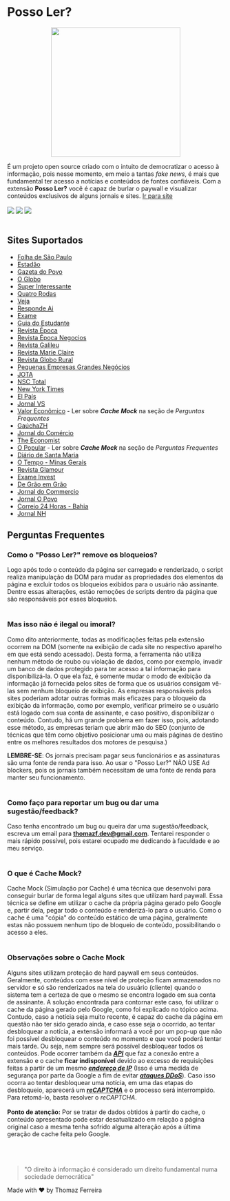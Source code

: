 
# Posso Ler?
<p align=center>
 <img src="https://possoler.tech/img/128.png" height="300"/>
</p>

É um projeto open source criado com o intuito de democratizar o acesso à informação, pois nesse momento, em meio a tantas _fake news_, é mais que fundamental ter acesso a notícias e conteúdos de fontes confiáveis. Com a extensão __Posso Ler?__ você é capaz de burlar o paywall e visualizar conteúdos exclusivos de alguns jornais e sites. [Ir para site](https://possoler.tech)
<br>
<br>
<img src="https://img.shields.io/badge/License-MIT-green.svg"/>
<img src="https://img.shields.io/badge/Versão atual-1.3.3-green.svg"/>
<img src="https://img.shields.io/badge/Data atualização-22/01/2022-blue.svg"/>
<br>
<br>
## Sites Suportados

* [Folha de São Paulo](https://www.folha.uol.com.br/)
* [Estadão](https://www.estadao.com.br/)
* [Gazeta do Povo](https://www.gazetadopovo.com.br/)
* [O Globo](https://oglobo.globo.com/)
* [Super Interessante](https://super.abril.com.br/)
* [Quatro Rodas](https://quatrorodas.abril.com.br/)
* [Veja](https://veja.abril.com.br/)
* [Responde Ai](https://www.respondeai.com.br/)
* [Exame](https://exame.com/)
* [Guia do Estudante](https://guiadoestudante.abril.com.br/)
* [Revista Época](https://epoca.globo.com/)
* [Revista Época Negocios](https://epocanegocios.globo.com/)
* [Revista Galileu](https://revistagalileu.globo.com/)
* [Revista Marie Claire](https://revistamarieclaire.globo.com/)
* [Revista Globo Rural](https://revistagloborural.globo.com/)
* [Pequenas Empresas Grandes Negócios](https://revistapegn.globo.com/)
* [JOTA](https://www.jota.info/)
* [NSC Total](https://www.nsctotal.com.br/home)
* [New York Times](https://www.nytimes.com/)
* [El País](http://elpais.com/)
* [Jornal VS](https://www.jornalvs.com.br/)
* [Valor Econômico](https://valor.globo.com/) - Ler sobre <i>**Cache Mock**</i> na seção de <i>Perguntas Frequentes</i>
* [GaúchaZH](https://gauchazh.clicrbs.com.br/)
* [Jornal do Comércio](https://www.jornaldocomercio.com/)
* [The Economist](https://www.economist.com/)
* [O Popular](https://www.opopular.com.br/) - Ler sobre <i>**Cache Mock**</i> na seção de <i>Perguntas Frequentes</i>
* [Diário de Santa Maria](https://diariosm.com.br/)
* [O Tempo - Minas Gerais](https://www.otempo.com.br/)
* [Revista Glamour](https://revistaglamour.globo.com/)
* [Exame Invest](https://invest.exame.com/)
* [De Grão em Grão](https://degraoemgrao.blogfolha.uol.com.br/)
* [Jornal do Commercio](https://jc.ne10.uol.com.br/)
* [Jornal O Povo](https://opovo.com.br/)
* [Correio 24 Horas - Bahia](http://correio24horas.com.br/)
* [Jornal NH](https://www.jornalnh.com.br/)

## Perguntas Frequentes

### Como o "Posso Ler?" remove os bloqueios?
Logo após todo o conteúdo da página ser carregado e renderizado, o script realiza manipulação da DOM para mudar as propriedades dos elementos da página e excluir todos os bloqueios exibidos para o usuário não assinante. Dentre essas alterações, estão remoções de scripts dentro da página que são responsáveis por esses bloqueios.
<br>
<br>
### Mas isso não é ilegal ou imoral?
Como dito anteriormente, todas as modificações feitas pela extensão ocorrem na DOM (somente na exibição de cada site no respectivo aparelho em que está sendo acessado). Desta forma, a ferramenta não utiliza nenhum método de roubo ou violação de dados, como por exemplo, invadir um banco de dados protegido para ter acesso a tal informação para disponibilizá-la. O que ela faz, é somente mudar o modo de exibição da informação já fornecida pelos sites de forma que os usuários consigam vê-las sem nenhum bloqueio de exibição.
As empresas responsáveis pelos sites poderiam adotar outras formas mais eficazes para o bloqueio da exibição da informação, como por exemplo, verificar primeiro se o usuário está logado com sua conta de assinante, e caso positivo, disponibilizar o conteúdo. Contudo, há um grande problema em fazer isso, pois, adotando esse método, as empresas teriam que abrir mão do SEO (conjunto de técnicas que têm como objetivo posicionar uma ou mais páginas de destino entre os melhores resultados dos motores de pesquisa.)

**LEMBRE-SE**: Os jornais precisam pagar seus funcionários e as assinaturas são uma fonte de renda para isso. Ao usar o "Posso Ler?" NÃO USE Ad blockers, pois os jornais também necessitam de uma fonte de renda para manter seu funcionamento.
<br>
<br>
### Como faço para reportar um bug ou dar uma sugestão/feedback?
Caso tenha encontrado um bug ou queira dar uma sugestão/feedback, escreva um email para **thomazf.dev@gmail.com**. Tentarei responder o mais rápido possível, pois estarei ocupado me dedicando à faculdade e ao meu serviço.
<br>
<br>
### O que é Cache Mock?
Cache Mock (Simulação por Cache) é uma técnica que desenvolvi para conseguir burlar de forma legal alguns sites que utilizam hard paywall. Essa técnica se define em utilizar o cache da própria página gerado pelo Google e, partir dela, pegar todo o conteúdo e renderizá-lo para o usuário. Como o cache é uma "cópia" do conteúdo estático de uma página, geralmente estas não possuem nenhum tipo de bloqueio de conteúdo, possibilitando o acesso a eles.
<br>
<br>
### Observações sobre o Cache Mock
Alguns sites utilizam proteção de hard paywall em seus conteúdos. Geralmente, conteúdos com esse nível de proteção ficam armazenados no servidor e só são renderizados na tela do usuário (cliente) quando o sistema tem a certeza de que o mesmo se encontra logado em sua conta de assinante. A solução encontrada para contornar este caso, foi utilizar o cache da página gerado pelo Google, como foi explicado no tópico acima. Contudo, caso a notícia seja muito recente, é capaz do cache da página em questão não ter sido gerado ainda, e caso esse seja o ocorrido, ao tentar desbloquear a notícia, a extensão informará a você por um pop-up que não foi possível desbloquear o conteúdo no momento e que você poderá tentar mais tarde. Ou seja, nem sempre será possível desbloquear todos os conteúdos. Pode ocorrer também da <strong><em><a target="_blank" href="https://vertigo.com.br/entenda-o-que-e-uma-api/">API</a></em></strong> que faz a conexão entre a extensão e o cache <strong>ficar indisponível</strong> devido ao excesso de requisições feitas a partir de um mesmo <strong><em><a target="_blank" href="https://www.kaspersky.com.br/resource-center/definitions/what-is-an-ip-address">endereço de IP</a></em></strong> (Isso é uma medida de segurança por parte da Google a fim de evitar <strong><em><a target="_blank" href="https://www.kaspersky.com.br/resource-center/threats/ddos-attacks">ataques DDoS</a></em></strong>). Caso isso ocorra ao tentar desbloquear uma notícia, em uma das etapas do desbloqueio, aparecerá um  <strong><em><a target="_blank" href="https://canaltech.com.br/internet/o-que-e-captcha-recaptcha/">reCAPTCHA</a></em></strong> e o processo será interrompido. Para retomá-lo, basta resolver o <em>reCAPTCHA</em>.
<br>
<br>
**Ponto de atenção:** Por se tratar de dados obtidos à partir do cache, o conteúdo apresentado pode estar desatualizado em relação a página original caso a mesma tenha sofrido alguma alteração após a última geração de cache feita pelo Google.
<br>
<br>
<br>
<br>

 >"O direito à informação é considerado um direito fundamental numa sociedade democrática"
 
Made with ❤️ by Thomaz Ferreira
